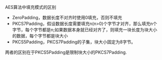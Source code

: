AES算法中填充模式的区别

* ZeroPadding，数据长度不对齐时使用0填充，否则不填充
* PKCS7Padding，假设数据长度需要填充n(n>0)个字节才对齐，那么填充n个字节，每个字节都是n;如果数据本身就已经对齐了，则填充一块长度为块大小的数据，每个字节都是块大小
* PKCS5Padding，PKCS7Padding的子集，块大小固定为8字节。

两者的区别在于PKCS5Padding是限制块大小的PKCS7Padding.